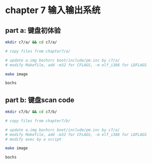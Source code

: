 # chapter 7 输入输出系统

## part a: 键盘初体验

```bash
mkdir c7/a/ && cd c7/a/

# copy files from chapter7/a/

# update a.img bochsrc boot/include/pm.inc by c7/a/
# modify Makefile, add -m32 for CFLAGS, -m elf_i386 for LDFLAGS

make image

bochs

```

## part b: 键盘scan code

```bash
mkdir c7/b/ && cd c7/b/

# copy files from chapter7/b/

# update a.img bochsrc boot/include/pm.inc by c7/a/
# modify Makefile, add -m32 for CFLAGS, -m elf_i386 for LDFLAGS
# modify exec by a script

make image

bochs

```


